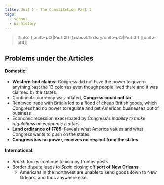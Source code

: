 ```yaml
---
title: Unit 5 - The Constitution Part 1
tags:
  - school
  - us-history
---
```

>[!info] [[unit5-pt2|Part 2]] [[school/history/unit5-pt3|Part 3]] [[unit5-pt4]]
## Problems under the Articles

#### Domestic:

- **Western land claims:** Congress did not have the power to govern anything past the 13 colonies even though people lived there and it was claimed by the states.
- Continental currency was inflated, **Congress could not tax**
- Renewed trade with Britain led to a flood of cheap British goods, which Congress had no power to regulate and put American businesses out of business
- Economic recession exacerbated by Congress's *inability to make regulations on economic matters*
- **Land ordinance of 1785:** Reveals what America values and what Congress wants to push on the states. 
- **Congress has no power, receives no respect from the states**
#### International:
- *British* forces continue to occupy frontier posts
- Border dispute leads to *Spain* closing off **port of New Orleans**
	- Americans in the northwest are unable to send goods down to New Orleans, and thus anywhere else.

